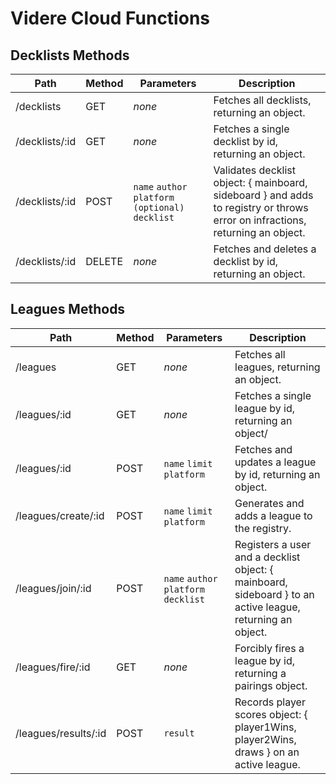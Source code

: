 # Videre Cloud Functions

## Decklists Methods

Path | Method | Parameters | Description
--- | --- | --- | ---
   /decklists | GET |*none* | Fetches all decklists, returning an object.
   /decklists/:id | GET | *none* | Fetches a single decklist by id, returning an object.
   /decklists/:id | POST | `name` `author` `platform (optional)` `decklist` | Validates decklist object: { mainboard, sideboard } and adds to registry or throws error on infractions, returning an object.
   /decklists/:id | DELETE | *none* | Fetches and deletes a decklist by id, returning an object.

## Leagues Methods

Path | Method | Parameters | Description
--- | --- | --- | ---
   /leagues | GET | *none* | Fetches all leagues, returning an object.
   /leagues/:id | GET | *none* | Fetches a single league by id, returning an object/
   /leagues/:id | POST | `name` `limit` `platform` | Fetches and updates a league by id, returning an object.
   /leagues/create/:id | POST | `name` `limit` `platform` | Generates and adds a league to the registry.
   /leagues/join/:id | POST | `name` `author` `platform` `decklist` | Registers a user and a decklist object: { mainboard, sideboard } to an active league, returning an object.
   /leagues/fire/:id | GET | *none* | Forcibly fires a league by id, returning a pairings object.
   /leagues/results/:id | POST | `result` | Records player scores object: { player1Wins, player2Wins, draws } on an active league.
